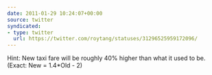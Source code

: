 ```yaml
---
date: 2011-01-29 10:24:07+00:00
source: twitter
syndicated:
- type: twitter
  url: https://twitter.com/roytang/statuses/31296525959172096/
---
```


Hint: New taxi fare will be roughly 40% higher than what it used to be. (Exact: New = 1.4*Old - 2)